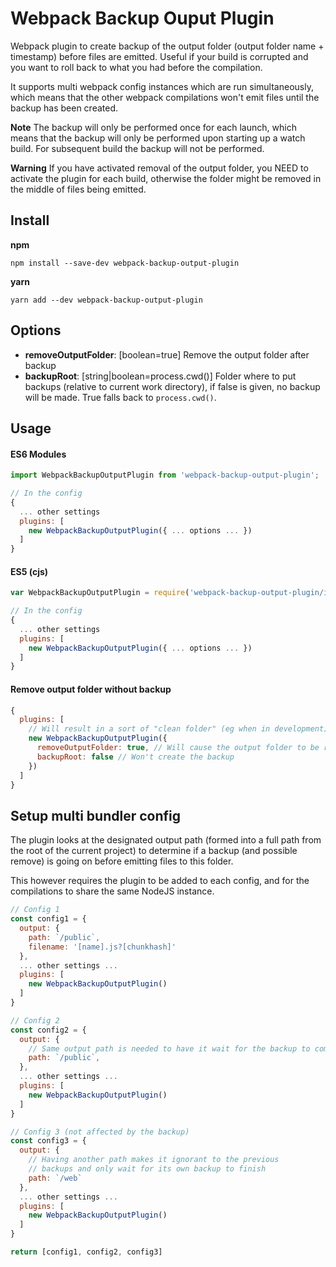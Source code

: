 # Webpack Backup Ouput Plugin

Webpack plugin to create backup of the output folder (output folder name + timestamp) before files are emitted.
Useful if your build is corrupted and you want to roll back to what you had before the compilation.

It supports multi webpack config instances which are run simultaneously, which means that the other webpack compilations
won't emit files until the backup has been created.

**Note**
The backup will only be performed once for each launch, which means that the backup will only be performed upon starting up a watch build. For subsequent build the backup will not be performed.

**Warning**
If you have activated removal of the output folder, you NEED to activate the plugin for each build, otherwise the folder might be removed in the middle of files being emitted.

## Install

**npm**
```
npm install --save-dev webpack-backup-output-plugin
```

**yarn**
```
yarn add --dev webpack-backup-output-plugin
```

## Options

* **removeOutputFolder**: [boolean=true] Remove the output folder after backup
* **backupRoot**: [string|boolean=process.cwd()] Folder where to put backups (relative to current work directory),
if false is given, no backup will be made. True falls back to `process.cwd()`.

## Usage

#### ES6 Modules
```js
import WebpackBackupOutputPlugin from 'webpack-backup-output-plugin';

// In the config
{
  ... other settings
  plugins: [
    new WebpackBackupOutputPlugin({ ... options ... })
  ]
}
```

#### ES5 (cjs)
```js
var WebpackBackupOutputPlugin = require('webpack-backup-output-plugin/index.es5').default;

// In the config
{
  ... other settings
  plugins: [
    new WebpackBackupOutputPlugin({ ... options ... })
  ]
}
```

#### Remove output folder without backup
```js
{
  plugins: [
    // Will result in a sort of "clean folder" (eg when in development)
    new WebpackBackupOutputPlugin({
      removeOutputFolder: true, // Will cause the output folder to be removed
      backupRoot: false // Won't create the backup
    })
  ]
}
```

## Setup multi bundler config

The plugin looks at the designated output path (formed into a full path from the root of the current project)
to determine if a backup (and possible remove) is going on before emitting files to this folder.

This however requires the plugin to be added to each config, and for the compilations to share the same NodeJS instance.

```js
// Config 1
const config1 = {
  output: {
    path: `/public`,
    filename: '[name].js?[chunkhash]'
  },
  ... other settings ...
  plugins: [
    new WebpackBackupOutputPlugin()
  ]
}

// Config 2
const config2 = {
  output: {
    // Same output path is needed to have it wait for the backup to complete
    path: `/public`,
  },
  ... other settings ...
  plugins: [
    new WebpackBackupOutputPlugin()
  ]
}

// Config 3 (not affected by the backup)
const config3 = {
  output: {
    // Having another path makes it ignorant to the previous
    // backups and only wait for its own backup to finish
    path: `/web`
  },
  ... other settings ...
  plugins: [
    new WebpackBackupOutputPlugin()
  ]
}

return [config1, config2, config3]
```
